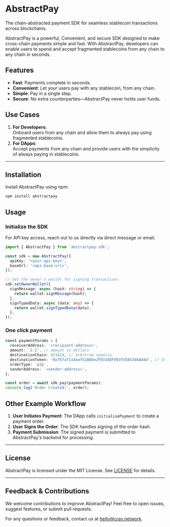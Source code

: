 # AbstractPay

The chain-abstracted payment SDK for seamless stablecoin transactions across blockchains.

AbstractPay is a powerful, Convenient, and secure SDK designed to make cross-chain payments simple and fast. With AbstractPay, developers can enable users to spend and accept fragmented stablecoins from any chain to any chain in seconds.

## Features

- **Fast**: Payments complete in seconds.
- **Convenient**: Let your users pay with any stablecoin, from any chain.
- **Simple**: Pay in a single step.
- **Secure**: No extra counterparties—AbstractPay never holds user funds.

## Use Cases

1. **For Developers**:  
   Onboard users from any chain and allow them to always pay using fragmented stablecoins.
2. **For DApps**:  
   Accept payments from any chain and provide users with the simplicity of always paying in stablecoins.

---

## Installation

Install AbstractPay using npm:

```bash
npm install abstractpay
```

## Usage

### Initialize the SDK

For API key access, reach out to us directly via direct message or email.

```typescript
import { AbstractPay } from 'abstractpay-sdk';

const sdk = new AbstractPay({
  apiKey: '<your-api-key>',
  baseUrl: '<api-base-url>',
});

// Set the owner's wallet for signing transactions
sdk.setOwnerWallet({
  signMessage: async (hash: string) => {
    return wallet.signMessage(hash);
  },
  signTypedData: async (data: any) => {
    return wallet.signTypedData(data);
  },
});
```

### One click payment

```typescript
const paymentParams = {
  receiverAddress: '<recipient-address>',
  amount: '2.2', // amount in dollars
  destinationChain: 421614, // Arbitrum sepolia
  destinationToken: '0x75faf114eafb1BDbe2F0316DF893fd58CE46AA4d', // USDC
  orderType: 'p2p',
  senderAddress: '<sender-address>',
};

const order = await sdk.pay(paymentParams);
console.log('Order Created:', order);
```

## Other Example Workflow

1. **User Initiates Payment**: The DApp calls `initialisePayment` to create a payment order.
2. **User Signs the Order**: The SDK handles signing of the order hash.
3. **Payment Submission**: The signed payment is submitted to AbstractPay's backend for processing.

---

## License

AbstractPay is licensed under the MIT License. See [LICENSE](./LICENSE) for details.

---

## Feedback & Contributions

We welcome contributions to improve AbstractPay! Feel free to open issues, suggest features, or submit pull requests.

For any questions or feedback, contact us at [hello@cray.network](mailto:hello@cray.network).
